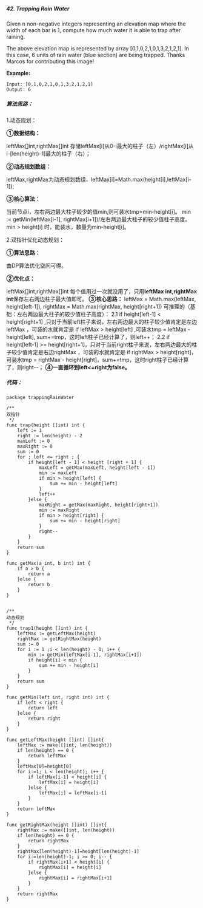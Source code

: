 
##### 42. Trapping Rain Water
Given n non-negative integers representing an elevation map where the width of each bar is 1, compute how much water it is able to trap after raining.




The above elevation map is represented by array [0,1,0,2,1,0,1,3,2,1,2,1]. In this case, 6 units of rain water (blue section) are being trapped. Thanks Marcos for contributing this image!

**Example:**

```  
Input: [0,1,0,2,1,0,1,3,2,1,2,1]
Output: 6
```
##### 算法思路：  
1.动态规划：

**①数据结构：**

leftMax[]int,rightMax[]int 存储leftMax[i]从0-i最大的柱子（左）/rightMax[i]从i-[len(height)-1]最大的柱子（右）；

**②动态规划数组：**

leftMax,rightMax为动态规划数组，leftMax[i]=Math.max(height[i],leftMax[i-1]);

**③核心算法：**

当前节点i，左右两边最大柱子较少的值min,则可装水tmp=min-height[i]。
min := getMin(leftMax[i-1], rightMax[i+1])/左右两边最大柱子的较少值柱子高度。
min > height[i] 时，能装水，数量为min-height[i]。

2.双指针优化动态规划：

**①算法思路：**

由DP算法优化空间可得。

**②优化点：**

leftMax[]int,rightMax[]int 每个值用过一次就没用了，只用**leftMax int,rightMax int**保存左右两边柱子最大值即可。
**③核心思路：**
leftMax = Math.max(leftMax, height[left-1]),
rightMax = Math.max(rightMax, height[right+1])
可推理的（基础：左右两边最大柱子的较少值柱子高度）：
2.1 if height[left-1] < height[right+1] ,只对于当前left柱子来说，左右两边最大的柱子较少值肯定是左边leftMax ，可装的水就肯定是 if leftMax > height[left] ,可装水tmp =  leftMax - height[left], sum+=tmp，这时left柱子已经计算了，则left++；
2.2 if height[left-1] >= height[right+1]，只对于当前right柱子来说，左右两边最大的柱子较少值肯定是右边rightMax ，可装的水就肯定是 if rightMax > height[right]，可装水tmp = rightMax - height[right]，sum+=tmp，这时right柱子已经计算了，则right--；
**④一直循环到left<=right为false。**



##### 代码：  

```  
package trappingRainWater

/**
双指针
 */
func trap(height []int) int {
	left := 1
	right := len(height) - 2
	maxLeft := 0
	maxRight := 0
	sum := 0
	for ; left <= right ; {
		if height[left - 1] < height [right + 1] {
			maxLeft = getMax(maxLeft, height[left - 1])
			min := maxLeft
			if min > height[left] {
				sum += min - height[left]
			}
			left++
		}else {
			maxRight = getMax(maxRight, height[right+1])
			min := maxRight
			if min > height[right] {
				sum += min - height[right]
			}
			right--
		}
	}
	return sum
}

func getMax(a int, b int) int {
	if a > b {
		return a
	}else {
		return b
	}
}


/**
动态规划
 */
func trap1(height []int) int {
	leftMax := getLeftMax(height)
	rightMax := getRightMax(height)
	sum := 0
	for i := 1 ;i < len(height) - 1; i++ {
		min := getMin(leftMax[i-1], rightMax[i+1])
		if height[i] < min {
			sum += min - height[i]
		}
	}
	return sum
}

func getMin(left int, right int) int {
	if left < right {
		return left
	}else {
		return right
	}
}

func getLeftMax(height []int) []int{
	leftMax := make([]int, len(height))
	if len(height) == 0 {
		return leftMax
	}
	leftMax[0]=height[0]
	for i:=1; i < len(height); i++ {
		if leftMax[i-1] < height[i] {
			leftMax[i] = height[i]
		}else {
			leftMax[i] = leftMax[i-1]
		}
	}
	return leftMax
}

func getRightMax(height []int) []int{
	rightMax := make([]int, len(height))
	if len(height) == 0 {
		return rightMax
	}
	rightMax[len(height)-1]=height[len(height)-1]
	for i:=len(height)-1; i >= 0; i-- {
		if rightMax[i+1] < height[i] {
			rightMax[i] = height[i]
		}else {
			rightMax[i] = rightMax[i+1]
		}
	}
	return rightMax
}
```
